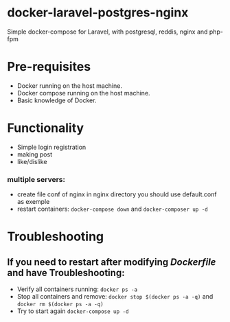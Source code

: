 # docker-laravel-postgres-nginx
Simple docker-compose for Laravel, with postgresql, reddis, nginx and php-fpm
# Pre-requisites
* Docker running on the host machine.
* Docker compose running on the host machine.
* Basic knowledge of Docker.

# Functionality
* Simple login registration
* making post
* like/dislike

### multiple servers:
- create file conf of nginx in nginx directory you should use default.conf as exemple 
- restart containers: `docker-compose down` and `docker-composer up -d`


# Troubleshooting

## If you need to restart after modifying *Dockerfile* and have Troubleshooting:
+ Verify all containers running: `docker ps -a`
+ Stop all containers and remove: `docker stop $(docker ps -a -q)` and `docker rm $(docker ps -a -q)`
+ Try to start again `docker-compose up -d`



